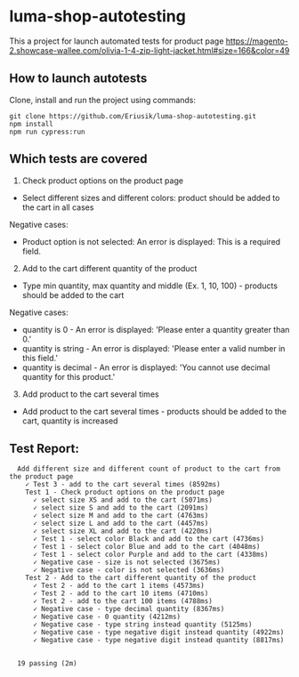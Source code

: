 # luma-shop-autotesting
This a project for launch automated tests for product page https://magento-2.showcase-wallee.com/olivia-1-4-zip-light-jacket.html#size=166&color=49

## How to launch autotests
Clone, install and run the project using commands:

```
git clone https://github.com/Eriusik/luma-shop-autotesting.git
npm install
npm run cypress:run
```

## Which tests are covered
1. Check product options on the product page
- Select different sizes and different colors: product should be added to the cart in all cases

Negative cases: 
- Product option is not selected: An error is displayed: This is a required field.

2. Add to the cart different quantity of the product
- Type min quantity,  max quantity and middle (Ex. 1, 10, 100) - products should be added to the cart

Negative cases:
- quantity is 0  - An error is displayed: 'Please enter a quantity greater than 0.'
- quantity is string  - An error is displayed: 'Please enter a valid number in this field.'
- quantity is decimal  - An error is displayed: 'You cannot use decimal quantity for this product.'

3. Add product to the cart several times
- Add product to the cart several times - products should be added to the cart, quantity is increased

## Test Report:
```
  Add different size and different count of product to the cart from the product page
    ✓ Test 3 - add to the cart several times (8592ms)
    Test 1 - Check product options on the product page
      ✓ select size XS and add to the cart (5071ms)
      ✓ select size S and add to the cart (2091ms)
      ✓ select size M and add to the cart (4763ms)
      ✓ select size L and add to the cart (4457ms)
      ✓ select size XL and add to the cart (4220ms)
      ✓ Test 1 - select color Black and add to the cart (4736ms)
      ✓ Test 1 - select color Blue and add to the cart (4048ms)
      ✓ Test 1 - select color Purple and add to the cart (4338ms)
      ✓ Negative case - size is not selected (3675ms)
      ✓ Negative case - color is not selected (3636ms)
    Test 2 - Add to the cart different quantity of the product
      ✓ Test 2 - add to the cart 1 items (4573ms)
      ✓ Test 2 - add to the cart 10 items (4710ms)
      ✓ Test 2 - add to the cart 100 items (4788ms)
      ✓ Negative case - type decimal quantity (8367ms)
      ✓ Negative case - 0 quantity (4212ms)
      ✓ Negative case - type string instead quantity (5125ms)
      ✓ Negative case - type negative digit instead quantity (4922ms)
      ✓ Negative case - type negative digit instead quantity (8817ms)


  19 passing (2m)
```